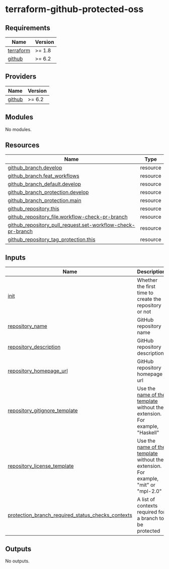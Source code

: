 # terraform-github-protected-oss


<!-- BEGIN_TF_DOCS -->
## Requirements

| Name | Version |
|------|---------|
| <a name="requirement_terraform"></a> [terraform](#requirement\_terraform) | >= 1.8 |
| <a name="requirement_github"></a> [github](#requirement\_github) | >= 6.2 |

## Providers

| Name | Version |
|------|---------|
| <a name="provider_github"></a> [github](#provider\_github) | >= 6.2 |

## Modules

No modules.

## Resources

| Name | Type |
|------|------|
| [github_branch.develop](https://registry.terraform.io/providers/integrations/github/latest/docs/resources/branch) | resource |
| [github_branch.feat_workflows](https://registry.terraform.io/providers/integrations/github/latest/docs/resources/branch) | resource |
| [github_branch_default.develop](https://registry.terraform.io/providers/integrations/github/latest/docs/resources/branch_default) | resource |
| [github_branch_protection.develop](https://registry.terraform.io/providers/integrations/github/latest/docs/resources/branch_protection) | resource |
| [github_branch_protection.main](https://registry.terraform.io/providers/integrations/github/latest/docs/resources/branch_protection) | resource |
| [github_repository.this](https://registry.terraform.io/providers/integrations/github/latest/docs/resources/repository) | resource |
| [github_repository_file.workflow-check-pr-branch](https://registry.terraform.io/providers/integrations/github/latest/docs/resources/repository_file) | resource |
| [github_repository_pull_request.set-workflow-check-pr-branch](https://registry.terraform.io/providers/integrations/github/latest/docs/resources/repository_pull_request) | resource |
| [github_repository_tag_protection.this](https://registry.terraform.io/providers/integrations/github/latest/docs/resources/repository_tag_protection) | resource |

## Inputs

| Name | Description | Type | Default | Required |
|------|-------------|------|---------|:--------:|
| <a name="input_init"></a> [init](#input\_init) | Whether the first time to create the repository or not | `bool` | `true` | no |
| <a name="input_repository_name"></a> [repository\_name](#input\_repository\_name) | GitHub repository name | `string` | n/a | yes |
| <a name="input_repository_description"></a> [repository\_description](#input\_repository\_description) | GitHub repository description | `string` | n/a | yes |
| <a name="input_repository_homepage_url"></a> [repository\_homepage\_url](#input\_repository\_homepage\_url) | GitHub repository homepage url | `string` | `null` | no |
| <a name="input_repository_gitignore_template"></a> [repository\_gitignore\_template](#input\_repository\_gitignore\_template) | Use the [name of the template](https://github.com/github/gitignore) without the extension. For example, "Haskell" | `string` | `null` | no |
| <a name="input_repository_license_template"></a> [repository\_license\_template](#input\_repository\_license\_template) | Use the [name of the template](https://github.com/github/choosealicense.com/tree/gh-pages/_licenses) without the extension. For example, "mit" or "mpl-2.0" | `string` | `null` | no |
| <a name="input_protection_branch_required_status_checks_contexts"></a> [protection\_branch\_required\_status\_checks\_contexts](#input\_protection\_branch\_required\_status\_checks\_contexts) | A list of contexts required for a branch to be protected | `list(string)` | `[]` | no |

## Outputs

No outputs.
<!-- END_TF_DOCS -->
